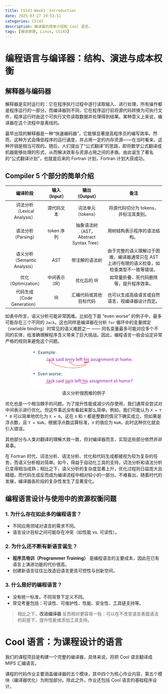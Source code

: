 ```yaml
---
title: CS143-Week1：Introduction
date: 2025-07-27 19:53:51
categories: CS143
description: 编译器的简单介绍和 Cool 语言。
tags: [编译原理, Linux, CS143]
---
```

# 编程语言与编译器：结构、演进与成本权衡
## 解释器与编码器
解释器是实时运行的：它在程序执行过程中逐行读取输入、进行处理，所有操作都是程序运行的一部分。而编译器则不同，它在程序运行前将源代码转换为可执行文件，程序运行时由这个可执行文件读取数据并处理得到结果。某种意义上来说，编译器在这个流程中是离线的。

最早出现的解释器是一种“快速编码器”，它能够显著提高程序员的编写效率。然而，这种方式会降低程序的运行速度，并占用一定的内存资源——在当时看来，这种开销是相当可观的。随后，人们提出了“公式翻译”的思路，即将数学公式翻译成机器能够处理的形式，从而解决效率与资源占用之间的矛盾。由此诞生了著名的“公式翻译计划”，也就是后来的 Fortran 计划，Fortran 计划大获成功。

## Compiler 5 个部分的简单介绍
<table>
  <thead>
    <tr>
        <th width="20%">编译阶段</th>
        <th width="13%">输入<br>（Input）</th>
        <th width="25%">输出<br>（Output）</th>
        <th width="42%">备注</th>
    </tr>
  </thead>
  <tbody>
    <tr>
      <td align="center">词法分析<br>（Lexical Analysis）</td>
      <td align="center">源代码文本</td>
      <td align="center">词法单元<br>（tokens）</td>
      <td align="center">将源代码切分为 tokens，并标注其类别。</td>
    </tr>
    <tr>
      <td align="center">语法分析<br>（Parsing）</td>
      <td align="center">token 序列</td>
      <td align="center">抽象语法树<br>（AST，Abstract Syntax Tree）</td>
      <td align="center">用树结构表示程序的语法结构。</td>
    </tr>
    <tr>
      <td align="center">语义分析<br>（Semantic Analysis）</td>
      <td align="center">AST</td>
      <td align="center">带注解的语法树</td>
      <td align="center">由于完整的语义理解过于困难，编译器通常只在 AST 上进行有限的语义检查，如检查类型不一致等错误。</td>
    </tr>
    <tr>
      <td align="center">优化<br>（Optimization）</td>
      <td align="center">中间表示<br>（IR）</td>
      <td align="center">优化后的 IR</td>
      <td align="center">如常量折叠、死代码删除等，提升程序效率。</td>
    </tr>
    <tr>
      <td align="center">代码生成<br>（Code Generation）</td>
      <td align="center">IR</td>
      <td align="center">汇编代码或其他目标代码</td>
      <td align="center">也可以生成高级语言或自然语言，视编译器设计而定。</td>
    </tr>
  </tbody>
</table>

如表中所言，语义分析可能非常困难。比如在下面 “even worse” 的例子中，最多可能存在三个不同的 `Jack`。这也同样是编译器在分析 `for` 循环中的变量绑定（variable binding）时常见的语义难题之一 —— 同名变量最多可能对应多个不同的实体，给准确理解程序含义带来了巨大挑战。因此，编程语言一般会设定非常严格的规则来避免这个问题。
<figure style="text-align: center;">
  <img src="/illustrations/CS143-Week1/1.png" alt="语义分析很困难的例子" width="80%">
  <figcaption>语义分析很困难的例子</figcaption>
</figure>

优化也是一个相当棘手的问题。为了提升性能或减少内存使用，我们通常会尝试对中间表示进行优化。但这件事远没有看起来那么简单。例如，我们可能认为 `X = Y * 0` 可以简单地优化为 `X = 0`。这在 `X` 和 `Y` 都是整数的情况下确实成立，但如果是浮点数，且 `Y = NaN`，根据浮点数运算标准，`X` 的值应为 `NaN`，此时这种优化就会引入错误。

其他部分与人类对翻译的理解大致一致，但对编译器而言，实现这些部分依然并非易事。

在 Fortran 时代，词法分析、语法分析、优化和代码生成都被视为较为复杂的任务，而语义分析相对简单。如今，得益于自动化工具的支持，词法分析和语法分析已变得相当成熟；相比之下，语义分析的复杂度显著上升，优化过程则日益庞大且精细，而代码生成反而成为编译流程中相对较小的一部分。不难看出，随着时代的发展，编译器各阶段的复杂性发生了显著变化。

## 编程语言设计与使用中的资源权衡问题
### 1. 为什么存在如此多的编程语言？
- 不同应用领域对语言的需求不同。
- 语言设计目标之间可能存在冲突（如性能 vs. 可读性）。

### 2. 为什么还不断有新语言诞生？
- **程序员培训（Programmer Training）** 是编程语言的主要成本，因此在已有语言上演进功能的代价很高。
- 创建新语言往往比改造旧语言更具可控性与创新空间。

### 3. 什么是好的编程语言？
- 没有统一标准，不同背景下定义不同。
- 常见考量包括：可读性、可维护性、性能、安全性、工具链支持等。

> 相比之下，**改进编译器** 反而相对更容易一些：可以在不改变语言表面语法的前提下，提升性能或添加工具支持。

# Cool 语言：为课程设计的语言
我们的课程项目是构建一个完整的编译器，具体来说，将把 Cool 语言翻译成 MIPS 汇编语言。

课程的代码作业主要涵盖编译器的五个模块，其中四个为核心作业内容，第五个模块（编译器优化）为附加部分。除此之外，作业还包括 Cool 语言的基础程序设计。